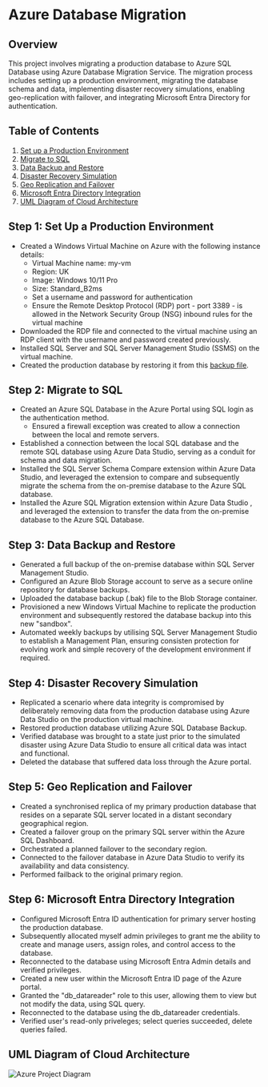 #  Azure Database Migration

## Overview

This project involves migrating a production database to Azure SQL Database using Azure Database Migration Service. The migration process includes setting up a production environment, migrating the database schema and data, implementing disaster recovery simulations, enabling geo-replication with failover, and integrating Microsoft Entra Directory for authentication.

## Table of Contents

1. [Set up a Production Environment](#step-1-set-up-a-production-environment)
2. [Migrate to SQL](#step-2-migrate-to-sql)
3. [Data Backup and Restore](#step-3-data-backup-and-restore)
4. [Disaster Recovery Simulation](#step-4-disaster-recovery-simulation)
5. [Geo Replication and Failover](#step-5-geo-replication-and-failover)
6. [Microsoft Entra Directory Integration](#step-6-microsoft-entra-directory-integration)
7. [UML Diagram of Cloud Architecture](#uml-diagram-of-cloud-architecture)


## Step 1: Set Up a Production Environment
- Created a Windows Virtual Machine on Azure with the following instance details:
  - Virtual Machine name: my-vm
  - Region: UK
  - Image: Windows 10/11 Pro
  - Size: Standard_B2ms
  - Set a username and password for authentication
  - Ensure the Remote Desktop Protocol (RDP) port - port 3389 - is allowed in the Network Security Group (NSG) inbound rules for the virtual machine
- Downloaded the RDP file and connected to the virtual machine using an RDP client with the username and password created previously.
- Installed SQL Server and SQL Server Management Studio (SSMS) on the virtual machine.
- Created the production database by restoring it from this [backup file](https://aicore-portal-public-prod-307050600709.s3.eu-west-1.amazonaws.com/project-files/93dd5a0c-212d-48eb-ad51-df521a9b4e9c/AdventureWorks2022.bak).

## Step 2: Migrate to SQL 
- Created an Azure SQL Database in the Azure Portal using SQL login as the authentication method.
    - Ensured a firewall exception was created to allow a connection between the local and remote servers.
- Established a connection between the local SQL database and the remote SQL database using Azure Data Studio, serving as a conduit for schema and data migration.
- Installed the SQL Server Schema Compare extension within Azure Data Studio, and leveraged the extension to compare and subsequently migrate the schema from the on-premise database to the Azure SQL database.
- Installed the Azure SQL Migration extension within Azure Data Studio , and leveraged the extension to transfer the data from the on-premise database to the Azure SQL Database.

## Step 3: Data Backup and Restore

-  Generated a full backup of the on-premise database within SQL Server Management Studio.
-  Configured an Azure Blob Storage account to serve as a secure online repository for database backups.
-  Uploaded the database backup (.bak) file to the Blob Storage container.
-  Provisioned a new Windows Virtual Machine to replicate the production environment and subsequently restored the database backup into this new "sandbox".
-  Automated weekly backups by utilising SQL Server Management Studio to establish a Management Plan, ensuring consisten protection for evolving work and simple recovery of the development environment if required.

## Step 4: Disaster Recovery Simulation

- Replicated a scenario where data integrity is compromised by deliberately removing data from the production database using Azure Data Studio on the production virtual machine.
- Restored production database utilizing Azure SQL Database Backup.
- Verified database was brought to a state just prior to the simulated disaster using Azure Data Studio to ensure all critical data was intact and functional.
- Deleted the database that suffered data loss through the Azure portal.

## Step 5: Geo Replication and Failover

- Created a synchronised replica of my primary production database that resides on a separate SQL server located in a distant secondary geographical region.
- Created a failover group on the primary SQL server within the Azure SQL Dashboard.
- Orchestrated a planned failover to the secondary region.
- Connected to the failover database in Azure Data Studio to verify its availability and data consistency.
- Performed failback to the original primary region.

## Step 6: Microsoft Entra Directory Integration

- Configured Microsoft Entra ID authentication for primary server hosting the production database.
- Subsequently allocated myself admin privileges to grant me the ability to create and manage users, assign roles, and control access to the database.
- Reconnected to the database using Microsoft Entra Admin details and verified privileges.
- Created a new user within the Microsoft Entra ID page of the Azure portal.
- Granted the "db_datareader" role to this user, allowing them to view but not modify the data, using  SQL query.
- Reconnected to the database using the db_datareader credentials.
- Verified user's read-only priveleges; select queries succeeded, delete queries failed.

## UML Diagram of Cloud Architecture
![Azure Project Diagram](https://github.com/binary-weaver/azure-database-migration20/assets/146210029/c54f907e-ee07-4585-97d0-bd636224be32)
